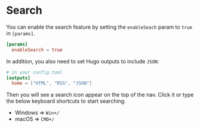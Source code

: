 # Search

You can enable the search feature by setting the `enableSeach` param to `true` in `[params]`.

```toml
[params]
  enableSearch = true
```

In addition, you also need to set Hugo outputs to include `JSON`:

```toml
# in your config.toml
[outputs]
  home = ["HTML", "RSS", "JSON"]
```

Then you will see a search icon appear on the top of the nav. Click it or type the below keyboard shortcuts to start searching.

- Windows => `Win+/`
- macOS => `CMD+/`
